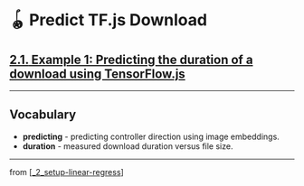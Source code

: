 # 🪀 Predict TF.js Download

## [**2.1.** Example 1: Predicting the duration of a download using TensorFlow.js](https://livebook.manning.com/book/deep-learning-with-javascript/chapter-2/7)

---

## **Vocabulary**

- **predicting** - predicting controller direction using image embeddings.
- **duration** - measured download duration versus file size.

---

from [[_2_setup-linear-regress]]

[//begin]: # "Autogenerated link references for markdown compatibility"
[_2_setup-linear-regress]: ../_2_setup-linear-regress.md "🪀 2 LINEAR REGRESS"
[//end]: # "Autogenerated link references"

